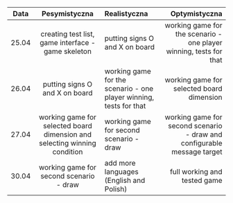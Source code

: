 |Data  |Pesymistyczna|Realistyczna|Optymistyczna|
:-------------------:|:-------------------:|:-------------------|-------------------:
|25.04|creating test list, game interface - game skeleton |putting signs O and X on board | working game for the scenario - one player winning, tests for that |   
|26.04|putting signs O and X on board | working game for the scenario - one player winning, tests for that | working game for selected board dimension
|27.04|working game for selected board dimension and selecting winning condition| working game for second scenario - draw | working game for second scenario - draw and configurable message target
|30.04|working game for second scenario - draw|add more languages (English and Polish)|full working and tested game